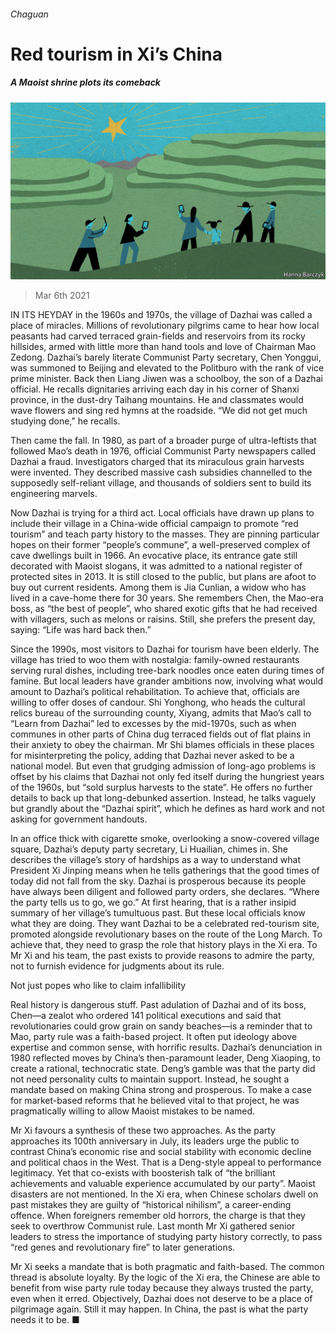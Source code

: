 ###### Chaguan

# Red tourism in Xi’s China 

##### A Maoist shrine plots its comeback 

![image](images/20210306_CND000_0.jpg) 

> Mar 6th 2021 


IN ITS HEYDAY in the 1960s and 1970s, the village of Dazhai was called a place of miracles. Millions of revolutionary pilgrims came to hear how local peasants had carved terraced grain-fields and reservoirs from its rocky hillsides, armed with little more than hand tools and love of Chairman Mao Zedong. Dazhai’s barely literate Communist Party secretary, Chen Yonggui, was summoned to Beijing and elevated to the Politburo with the rank of vice prime minister. Back then Liang Jiwen was a schoolboy, the son of a Dazhai official. He recalls dignitaries arriving each day in his corner of Shanxi province, in the dust-dry Taihang mountains. He and classmates would wave flowers and sing red hymns at the roadside. “We did not get much studying done,” he recalls.


Then came the fall. In 1980, as part of a broader purge of ultra-leftists that followed Mao’s death in 1976, official Communist Party newspapers called Dazhai a fraud. Investigators charged that its miraculous grain harvests were invented. They described massive cash subsidies channelled to the supposedly self-reliant village, and thousands of soldiers sent to build its engineering marvels.



Now Dazhai is trying for a third act. Local officials have drawn up plans to include their village in a China-wide official campaign to promote “red tourism” and teach party history to the masses. They are pinning particular hopes on their former “people’s commune”, a well-preserved complex of cave dwellings built in 1966. An evocative place, its entrance gate still decorated with Maoist slogans, it was admitted to a national register of protected sites in 2013. It is still closed to the public, but plans are afoot to buy out current residents. Among them is Jia Cunlian, a widow who has lived in a cave-home there for 30 years. She remembers Chen, the Mao-era boss, as “the best of people”, who shared exotic gifts that he had received with villagers, such as melons or raisins. Still, she prefers the present day, saying: “Life was hard back then.”


Since the 1990s, most visitors to Dazhai for tourism have been elderly. The village has tried to woo them with nostalgia: family-owned restaurants serving rural dishes, including tree-bark noodles once eaten during times of famine. But local leaders have grander ambitions now, involving what would amount to Dazhai’s political rehabilitation. To achieve that, officials are willing to offer doses of candour. Shi Yonghong, who heads the cultural relics bureau of the surrounding county, Xiyang, admits that Mao’s call to “Learn from Dazhai” led to excesses by the mid-1970s, such as when communes in other parts of China dug terraced fields out of flat plains in their anxiety to obey the chairman. Mr Shi blames officials in these places for misinterpreting the policy, adding that Dazhai never asked to be a national model. But even that grudging admission of long-ago problems is offset by his claims that Dazhai not only fed itself during the hungriest years of the 1960s, but “sold surplus harvests to the state”. He offers no further details to back up that long-debunked assertion. Instead, he talks vaguely but grandly about the “Dazhai spirit”, which he defines as hard work and not asking for government handouts.


In an office thick with cigarette smoke, overlooking a snow-covered village square, Dazhai’s deputy party secretary, Li Huailian, chimes in. She describes the village’s story of hardships as a way to understand what President Xi Jinping means when he tells gatherings that the good times of today did not fall from the sky. Dazhai is prosperous because its people have always been diligent and followed party orders, she declares. “Where the party tells us to go, we go.” At first hearing, that is a rather insipid summary of her village’s tumultuous past. But these local officials know what they are doing. They want Dazhai to be a celebrated red-tourism site, promoted alongside revolutionary bases on the route of the Long March. To achieve that, they need to grasp the role that history plays in the Xi era. To Mr Xi and his team, the past exists to provide reasons to admire the party, not to furnish evidence for judgments about its rule.

Not just popes who like to claim infallibility


Real history is dangerous stuff. Past adulation of Dazhai and of its boss, Chen—a zealot who ordered 141 political executions and said that revolutionaries could grow grain on sandy beaches—is a reminder that to Mao, party rule was a faith-based project. It often put ideology above expertise and common sense, with horrific results. Dazhai’s denunciation in 1980 reflected moves by China’s then-paramount leader, Deng Xiaoping, to create a rational, technocratic state. Deng’s gamble was that the party did not need personality cults to maintain support. Instead, he sought a mandate based on making China strong and prosperous. To make a case for market-based reforms that he believed vital to that project, he was pragmatically willing to allow Maoist mistakes to be named.


Mr Xi favours a synthesis of these two approaches. As the party approaches its 100th anniversary in July, its leaders urge the public to contrast China’s economic rise and social stability with economic decline and political chaos in the West. That is a Deng-style appeal to performance legitimacy. Yet that co-exists with boosterish talk of “the brilliant achievements and valuable experience accumulated by our party”. Maoist disasters are not mentioned. In the Xi era, when Chinese scholars dwell on past mistakes they are guilty of “historical nihilism”, a career-ending offence. When foreigners remember old horrors, the charge is that they seek to overthrow Communist rule. Last month Mr Xi gathered senior leaders to stress the importance of studying party history correctly, to pass “red genes and revolutionary fire” to later generations.


Mr Xi seeks a mandate that is both pragmatic and faith-based. The common thread is absolute loyalty. By the logic of the Xi era, the Chinese are able to benefit from wise party rule today because they always trusted the party, even when it erred. Objectively, Dazhai does not deserve to be a place of pilgrimage again. Still it may happen. In China, the past is what the party needs it to be. ■

